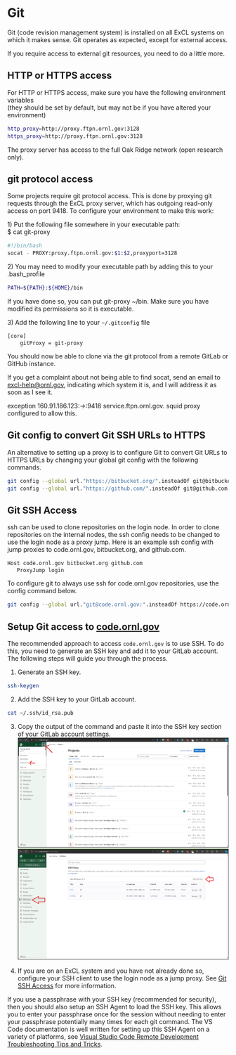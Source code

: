 # Git

Git (code revision management system) is installed on all ExCL systems on which it makes sense. Git operates as expected, except for external access.

If you require access to external git resources, you need to do a little more.

## HTTP or HTTPS access

For HTTP or HTTPS access, make sure you have the following environment variables\
(they should be set by default, but may not be if you have altered your environment)

```bash
http_proxy=http://proxy.ftpn.ornl.gov:3128
https_proxy=http://proxy.ftpn.ornl.gov:3128
```

The proxy server has access to the full Oak Ridge network (open research only).

## git protocol access

Some projects require git protocol access. This is done by proxying git requests through the ExCL proxy server, which has outgoing read-only access on port 9418. To configure your environment to make this work:

1\) Put the following file somewhere in your executable path:\
$ cat git-proxy

```bash
#!/bin/bash
socat - PROXY:proxy.ftpn.ornl.gov:$1:$2,proxyport=3128
```

2\) You may need to modify your executable path by adding this to your .bash_profile

```bash
PATH=${PATH}:${HOME}/bin
```

If you have done so, you can put git-proxy \~/bin. Make sure you have modified its permissions so it is executable.

3\) Add the following line to your `~/.gitconfig` file

```.gitconfig
[core]
    gitProxy = git-proxy
```

You should now be able to clone via the git protocol from a remote GitLab or GitHub instance.

If you get a complaint about not being able to find socat, send an email to [excl-help@ornl.gov](mailto:excl-help@ornl.gov), indicating which system it is, and I will address it as soon as I see it.

exception 160.91.186.123:_->_:9418 service.ftpn.ornl.gov. squid proxy configured to allow this.

## Git config to convert Git SSH URLs to HTTPS

An alternative to setting up a proxy is to configure Git to convert Git URLs to HTTPS URLs by changing your global git config with the following commands.

```bash
git config --global url."https://bitbucket.org/".insteadOf git@bitbucket.org:
git config --global url."https://github.com/".insteadOf git@github.com:
```

## Git SSH Access

ssh can be used to clone repositories on the login node. In order to clone repositories on the internal nodes, the ssh config needs to be changed to use the login node as a proxy jump. Here is an example ssh config with jump proxies to code.ornl.gov, bitbucket.org, and github.com.

```config
Host code.ornl.gov bitbucket.org github.com
   ProxyJump login
```

To configure git to always use ssh for code.ornl.gov repositories, use the config command below.

```bash
git config --global url."git@code.ornl.gov:".insteadOf https://code.ornl.gov/
```

## Setup Git access to [code.ornl.gov](https://code.ornl.gov)

The recommended approach to access `code.ornl.gov` is to use SSH. To do this, you need to generate an SSH key and add it to your GitLab account. The following steps will guide you through the process.

1. Generate an SSH key.

```bash
ssh-keygen
```

2. Add the SSH key to your GitLab account.

```bash
cat ~/.ssh/id_rsa.pub
```

3. Copy the output of the command and paste it into the SSH key section of your GitLab account settings.  
    ![code-ornl-user-preferences](../assets/code-ornl-user-preferences.png)
    ![code-ornl-ssh-keys.png](../assets/code-ornl-ssh-keys.png)

4. If you are on an ExCL system and you have not already done so, configure your SSH client to use the login node as a jump proxy. See [Git SSH Access](#git-ssh-access) for more information.

If you use a passphrase with your SSH key (recommended for security), then you should also setup an SSH Agent to load the SSH key. This allows you to enter your passphrase once for the session without needing to enter your passphrase potentially many times for each git command. The VS Code documentation is well written for setting up this SSH Agent on a variety of platforms, see [Visual Studio Code Remote Development Troubleshooting Tips and Tricks](https://code.visualstudio.com/docs/remote/troubleshooting#_setting-up-the-ssh-agent).
